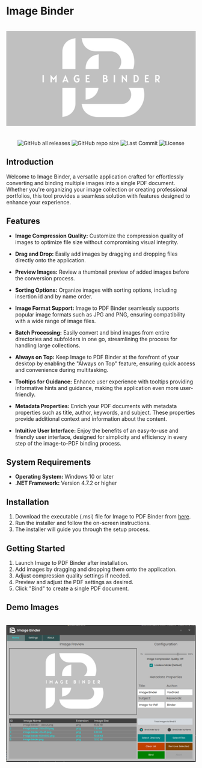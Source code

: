 # Image Binder

<br/>
<div align="center">
  <img width="1280px" src="https://github.com/VoxDroid/Image-Binder/blob/master/Resources/IMAGE%20BINDER%20(1280%20x%20640%20px).png">
</div>
<br/>

<div align="center">
    <br>
    <img alt="GitHub all releases" src="https://img.shields.io/github/downloads/VoxDroid/Image-Binder/total?style=flat-square&svg=true">
    <img alt="GitHub repo size" src="https://img.shields.io/github/repo-size/VoxDroid/Image-Binder?style=flat-square&svg=true">
    <img alt="Last Commit" src="https://img.shields.io/github/last-commit/VoxDroid/Image-Binder?style=flat-square&svg=true">
    <img alt="License" src="https://img.shields.io/github/license/VoxDroid/Image-Binder?style=flat-square&svg=true">
</div>

## Introduction

Welcome to Image Binder, a versatile application crafted for effortlessly converting and binding multiple images into a single PDF document. Whether you're organizing your image collection or creating professional portfolios, this tool provides a seamless solution with features designed to enhance your experience.

## Features

- **Image Compression Quality:** Customize the compression quality of images to optimize file size without compromising visual integrity.

- **Drag and Drop:** Easily add images by dragging and dropping files directly onto the application.

- **Preview Images:** Review a thumbnail preview of added images before the conversion process.

- **Sorting Options:** Organize images with sorting options, including insertion id and by name order.

- **Image Format Support:** Image to PDF Binder seamlessly supports popular image formats such as JPG and PNG, ensuring compatibility with a wide range of image files.

- **Batch Processing:** Easily convert and bind images from entire directories and subfolders in one go, streamlining the process for handling large collections.

- **Always on Top:** Keep Image to PDF Binder at the forefront of your desktop by enabling the "Always on Top" feature, ensuring quick access and convenience during multitasking.

- **Tooltips for Guidance:** Enhance user experience with tooltips providing informative hints and guidance, making the application even more user-friendly.

- **Metadata Properties:** Enrich your PDF documents with metadata properties such as title, author, keywords, and subject. These properties provide additional context and information about the content.

- **Intuitive User Interface:** Enjoy the benefits of an easy-to-use and friendly user interface, designed for simplicity and efficiency in every step of the image-to-PDF binding process.

## System Requirements

- **Operating System:** Windows 10 or later
- **.NET Framework:** Version 4.7.2 or higher

## Installation

1. Download the executable (.msi) file for Image to PDF Binder from [here](https://github.com/VoxDroid/Image-Binder/releases).
2. Run the installer and follow the on-screen instructions.
3. The installer will guide you through the setup process.

## Getting Started

1. Launch Image to PDF Binder after installation.
2. Add images by dragging and dropping them onto the application.
3. Adjust compression quality settings if needed.
4. Preview and adjust the PDF settings as desired.
5. Click "Bind" to create a single PDF document.

## Demo Images

<br/>
<div align="center">
  <img src="https://github.com/VoxDroid/Image-Binder/blob/master/Resources/ImageBinder.PNG">
</div>
<br/>
